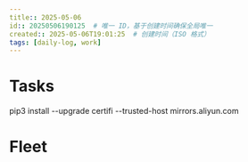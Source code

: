 ```yaml
---
title:: 2025-05-06
id:: 20250506190125  # 唯一 ID，基于创建时间确保全局唯一
created:: 2025-05-06T19:01:25  # 创建时间（ISO 格式）
tags: [daily-log, work]         
---
```

# Tasks

pip3 install --upgrade certifi --trusted-host mirrors.aliyun.com

# Fleet